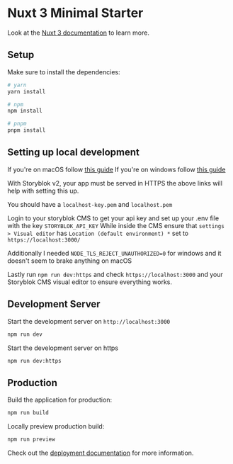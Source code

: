 # Nuxt 3 Minimal Starter

Look at the [Nuxt 3 documentation](https://nuxt.com/docs/getting-started/introduction) to learn more.

## Setup

Make sure to install the dependencies:

```bash
# yarn
yarn install

# npm
npm install

# pnpm
pnpm install
```

## Setting up local development
If you're on macOS follow [this guide](https://www.storyblok.com/faq/setup-dev-server-https-proxy)
If you're on windows follow [this guide](https://www.storyblok.com/faq/setup-dev-server-https-windows)

With Storyblok v2, your app must be served in HTTPS the above links will help with setting this up.

You should have a `localhost-key.pem` and `localhost.pem` 

Login to your storyblok CMS to get your api key and set up your .env file with the key `STORYBLOK_API_KEY`
While inside the CMS ensure that `settings > Visual editor` has `Location (default environment) *` set to `https://localhost:3000/`

Additionally I needed `NODE_TLS_REJECT_UNAUTHORIZED=0` for windows and it doesn't seem to brake anything on macOS

Lastly run `npm run dev:https` and check `https://localhost:3000` and your Storyblok CMS visual editor to ensure everything works.

## Development Server

Start the development server on `http://localhost:3000`

```bash
npm run dev
```

Start the development server on https
```bash
npm run dev:https
```

## Production

Build the application for production:

```bash
npm run build
```

Locally preview production build:

```bash
npm run preview
```

Check out the [deployment documentation](https://nuxt.com/docs/getting-started/deployment) for more information.
